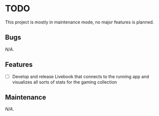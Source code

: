 # TODO

This project is mostly in maintenance mode, no major features is planned.

## Bugs

_N/A._

## Features

- [ ] Develop and release Livebook that connects to the running app and visualizes all sorts of stats for
the gaming collection

## Maintenance

_N/A._
